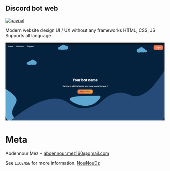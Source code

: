 ## Discord bot web
[![paypal](https://www.paypalobjects.com/en_US/i/btn/btn_donateCC_LG.gif)](abdennour.mez160@gmail.co)

Modern website design UI / UX without any frameworks HTML, CSS, JS 
Supports all language

![](screenshot.png)

# Meta
Abdennour Mez – [abdennour.mez160@gmail.com](mailto:abdennour.mez160@gmail.com)

See ``LICENSE`` for more information.
[NouNouDz](https://github.com/NouNouDz) 
